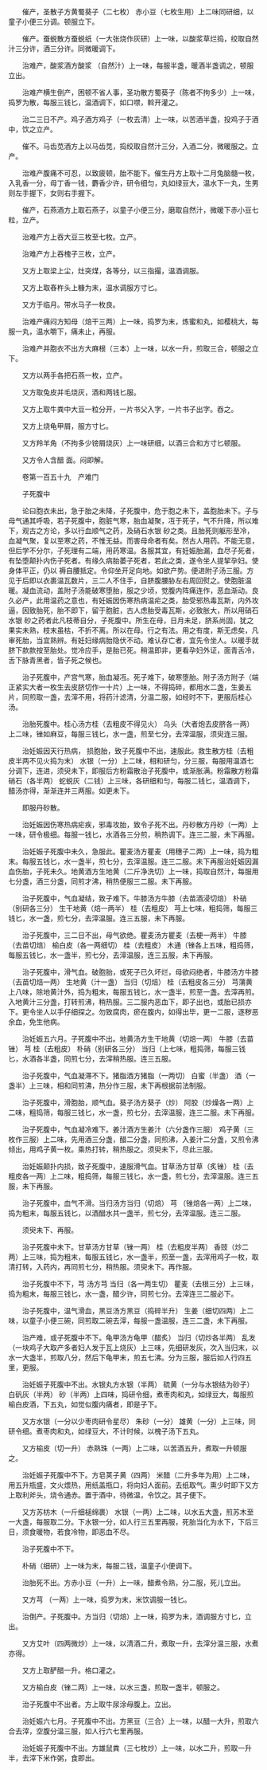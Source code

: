 <!-- { "loadSidebar": true } -->
　　催产，圣散子方黄蜀葵子（二七枚） 赤小豆（七枚生用）上二味同研细，以童子小便三分调。顿服立下。

　　催产。蚕蜕散方蚕蜕纸（一大张烧作灰研）上一味，以酸浆草烂捣，绞取自然汁三分许，酒三分许。同微暖调下。

　　治难产，酸浆酒方酸浆 （自然汁）上一味，每服半盏，暖酒半盏调之，顿服立出。

　　治难产横生倒产，困顿不省人事，圣功散方蜀葵子（陈者不拘多少）上一味，捣罗为散，每服三钱匕，温酒调下，如口噤，斡开灌之。

　　治二三日不产。鸡子酒方鸡子（一枚去清）上一味，以苦酒半盏，投鸡子于酒中，饮之立产。

　　催不。马齿苋酒方上以马齿苋，捣绞取自然汁三分，入酒二分，微暖服之。立产。

　　治难产腹痛不可忍，以致疲顿，胎不能下。催生丹方上取十二月兔脑髓一枚，入乳香一分，母丁香一钱，麝香少许，研令细匀，丸如绿豆大，温水下一丸，生男则左手握下，女则右手握下。

　　催产，石燕酒方上取石燕子，以童子小便三分，磨取自然汁，微暖下赤小豆七粒，立产。

　　治难产方上吞大豆三枚至七枚。立产。

　　治难产方上吞槐子三枚，立产。

　　又方上取梁上尘，灶突煤，各等分，以三指撮，温酒调服。

　　又方上取舂杵头上糠为末，温水调服方寸匕。

　　又方于临月。带水马子一枚良。

　　治难产痛闷方知母（焙干三两）上一味，捣罗为末，炼蜜和丸，如樱桃大，每服一丸，温水嚼下，痛未止，再服。

　　治难产并胞衣不出方大麻根（三本）上一味，以水一升，煎取三合，顿服之立下。

　　又方以两手各把石燕一枚，立产。

　　又方取兔皮并毛烧灰，酒和两钱匕服。

　　又方上取牛粪中大豆一粒分开，一片书父入字，一片书子出字。吞之。

　　又方上烧龟甲屑，服方寸匕。

　　又方羚羊角（不拘多少镑屑烧灰）上一味研细，以酒三合和方寸匕顿服。

　　又方令人含醋 面。闷即解。

　　卷第一百五十九　产难门

　　子死腹中

　　论曰胞衣未出，急于胎之未降，子死腹中，危于胞之未下，盖胞胎未下。子与母气通其呼吸，若子死腹中，胞脏气寒，胎血凝聚，冱于死子，气不升降，所以难下，观古之方论，多以行血顺气之药，及硝石水银 砂之类。且胎死则躯形至冷，血凝气聚，复以至寒之药，不惟无益。而害母命者有矣。然古人用药。不能无意，但后学不分尔，子死理有二端，用药寒温。各服其宜，有妊娠胎漏，血尽子死者，有坠堕颠扑内伤子死者。有缘久病胎萎子死者，若此之类，遂令坐人提挈孕妇。使身体平正，仍以 褥自腰抵定。令仰坐开足向地。如欲产势。便进附子汤三服。方见于后即以衣裹温瓦数片，三二人不住手，自脐腹腰胁左右周回熨之。使胞脏温暖。凝血流动，盖附子汤能破寒堕胎，服之少顷，觉腹内阵痛连作，恶血渐动。良久必产，此用温药之意也，有妊娠因伤寒热病温疟之类，胎受邪热毒瓦斯，内外攻逼，因致胎死，胎不即下，留于胞脏，古人虑胎受毒瓦斯，必致胀大，所以用硝石水银 砂之药者此凡枝蒂自分，子死腹中。所生在母，日月未足，脐系尚固，犹之果实未熟，枝末虽枯，不折不离。所以在母。行之有法。用之有度，斯无虑矣，凡审死胎，当宜熟辨。有妊妇缘病胎隐伏不动。难认存亡者，宜先令坐人。以暖手就脐下款款按至胎处。觉冷应手，是胎已死。稍温即非，更看孕妇外证，面青舌冷，舌下脉青黑者，皆子死之候也。

　　治子死腹中，产宫气寒，胎血凝冱。死子难下，破寒堕胎。附子汤方附子（端正紧实大者一枚生去皮脐切作一十片）上一味，不得捣碎，都用水二盏，生姜五片，同煎取一盏，去滓不用，将药汁滤清，分温二服，如经时不下，更服后桂心汤。

　　治胎死腹中。桂心汤方桂（去粗皮不得见火） 乌头（大者炮去皮脐各一两）上二味，锉如麻豆，每服三钱匕，水一盏，煎至七分，去滓温服，须臾连三服。

　　治妊娠因天行热病， 损胞胎，致子死腹中不出，速服此。救生散方桂（去粗皮半两不见火捣为末） 水银（一分）上二味，相和研匀，分三服，每服用温酒七分调下，连进，须臾未下，即服后方粉霜散治子死腹中，或渐胀满。粉霜散方粉霜 硝石（各半两） 蛇蜕灰（二钱）上三味，各研细和匀，每服二钱匕，温酒调下，醋汤亦得，渐渐连并三两服。如更未下。

　　即服丹砂散。

　　治妊娠因伤寒热病疟疾，邪毒攻胎，致令子死不出。丹砂散方丹砂（一两）上一味，研令极细。每服一钱匕，水酒各三分煎，稍热调下。连三二服，未下再服。

　　治妊娠子死腹中未久，急服此。瞿麦汤方瞿麦（用穗子二两）上一味，捣为粗末。每服五钱匕，水一盏半，煎七分，去滓温服。连三二服。未下再服治妊娠因漏血伤胎，子死未久。地黄酒方生地黄（二斤净洗切）上一味，捣取自然汁，每服用七分盏，酒三分盏，同煎才沸，稍热便服三二服。未下再服。

　　治子死腹中，气血凝结，致子难下。牛膝汤方牛膝（去苗酒浸切焙） 朴硝（别研各三分） 生干地黄（焙一两半） 桂（去粗皮） 芎上七味，粗捣筛，每服三钱匕，水一盏，煎七分，去滓温服。连三五服，未下再服。

　　治子死腹中，三二日不出，母气欲绝。瞿麦汤方瞿麦（去梗一两半） 牛膝（去苗切焙） 榆白皮（各一两细切） 桂（去粗皮） 木通（锉各上五味，粗捣筛，每服五钱匕，水一盏半，煎七分，去滓温服，连三五服，未下再服。

　　治子死腹中，滑气血。破胞胎，或死子已久坏烂，母欲闷绝者，牛膝汤方牛膝（去苗切焙一两） 生地黄（汁一盏） 当归（切焙） 桂（去粗皮各三分） 芎蒲黄上八味，除地黄汁外，捣为粗末，每服五钱匕，水一盏半，煎至一盏。去滓再煎。入地黄汁三分盏，打转煎沸，稍热服。三二服内恶血下，即子出也，或胎已损亦下。更令坐人以手仔细探之。勿致腐肉，瘀在腹内，如得出毕，更一二服，逐秽恶余血，免生他病。

　　治妊娠五六月。子死腹中不出。地黄汤方生干地黄（切焙一两） 牛膝（去苗锉） 芎 桂（去粗皮） 朴硝（别研各三分） 当归（上七味，粗捣筛，每服三钱匕，水酒各半盏，同煎七分，去滓稍热服。连三五服。

　　治子死腹中，气血凝滞不下。猪脂酒方猪脂（一两切） 白蜜（半盏） 酒（一盏半）上三味，相和同煎沸，热分作三服，未下再根据前法制服。

　　治子死腹中，滑胞胎，顺气血。葵子汤方葵子（炒） 阿胶（炒燥各一两）上二味，粗捣筛，每服三钱匕，水一盏，煎七分，去滓温服，连三二服。未下再服。

　　治子死腹中，气血凝冷难下。姜汁酒方生姜汁（六分盏作三服） 鸡子黄（三枚作三服）上二味，先用酒三分盏，醋二分盏，同煎沸，入姜汁二分盏，又煎令沸倾出，用鸡子黄一枚。乘热打转，稍热服之。须臾未下，尽此三服。

　　治妊娠颠扑内损，致子死腹中，速服滑气血。甘草汤方甘草（炙锉） 桂（去粗皮各一两）上二味，粗捣筛，每服三钱匕，水一盏，煎七分，去滓温服。连三五服，未下再服。

　　治子死腹中，血气不滑。当归汤方当归（切焙） 芎 （锉焙各一两）上二味，捣为粗末，每服五钱匕，以酒醋水共一盏半，煎七分，去滓温服。连三二服。

　　须臾未下、再服。

　　治子死腹中未下。甘草汤方甘草（锉一两） 桂（去粗皮半两） 香豉（炒二两）上三味，捣为粗末，每服五钱匕，水一盏半，煎至一盏，去滓用鸡子一枚，取清打转，入药内，再同煎七分，稍热服。须臾未下。再作服。

　　治子死腹中不下，芎 汤方芎 当归（各一两生切） 瞿麦（去根三分）上三味，捣为粗末，每服三钱匕，水一盏，醋少许，同煎七分。去滓连三二服必下。

　　治子死腹中，温气滑血，黑豆汤方黑豆（捣碎半升） 生姜（细切四两）上二味，以童子小便三碗，同煎取二碗去滓，每服一盏温服，连三二盏，未下再服。

　　治产难，或子死腹中不下。龟甲汤方龟甲（醋炙） 当归（切炒各半两） 乱发（一块鸡子大取产多者妇人发于瓦上烧灰）上三味，先细研发灰，次入当归末，以水一大盏半，煎取八分，然后下龟甲末，煎五七沸。分为三服，服后如人行四五里，更服。

　　治妊娠子死腹中不出。水银丸方水银（半两） 硫黄（一分与水银结为砂子） 白矾灰（半两） 砂（半两）上四味，捣研令细，煮枣肉和丸，如绿豆大，每服煎榆白皮酒，下五丸，如觉似腹内痛者，即是子下。

　　又方水银（一分以少枣肉研令星尽） 朱砂（一分） 雄黄（一分）上三味，同研令细。煮枣肉和丸，如绿豆大，不计时候，以槐子汤下五丸。

　　又方榆皮（切一升） 赤熟珠（一两）上二味，以苦酒五升，煮取一升顿服之。

　　治妊娠子死腹中不下。方皂荚子黄（四两） 米醋（二升多年为用）上二味，用五升瓶盛，文火煨热，用纸盖瓶口，将向妇人面前。去纸取气。熏少时即下又方上取利斧头，烧令通赤。置于酒中，待微温，令饮之。其子便下。

　　又方苏枋木（一斤细槌绵裹） 水银（一两）上二味，以水五大盏，煎苏木至一大盏，每服取二分。下水银一分，如人行三五里再服，死胎当化为水下，下后三日，须食暖物，若食冷物，即恶血不尽。

　　治子死腹中不下。

　　朴硝（细研）上一味为末，每服二钱，温童子小便调下。

　　治胎死不出。方赤小豆（一升）上一味，醋煮令熟，分二服，死儿立出。

　　又方芎 （一两）上一味，捣罗为末，米饮调服一钱匕。

　　治倒产。子死腹中。方当归（切焙）上一味，捣罗为末，酒调服方寸匕，立出。

　　又方艾叶（四两微炒）上一味，以清酒二升，煮取一升，去滓分温三服，水煮亦得。

　　又方上取酽醋一升。格口灌之。

　　又方榆白皮（锉二两）上一味，以水三盏，煎取一盏半，顿服之。

　　治子死腹中不出者。方上取牛尿涂母腹上。立出。

　　治妊娠六七月。子死腹中不出。方黑豆（三合）上一味，以醋一大升，煎取六合去滓，空腹分温三服，如人行六七里再服。

　　治妊娠子死腹中不出。方雄鼠粪（三七枚炒）上一味，以水二升，煎取一升半，去滓下米作粥，食即出。

